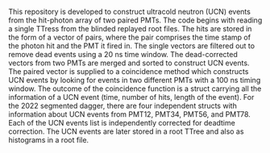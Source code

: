 This repository is developed to construct ultracold neutron (UCN) events from the hit-photon array of two paired PMTs. 
The code begins with reading a single TTress from the blinded replayed root files. 
The hits are stored in the form of a vector of pairs, where the pair comprises the time stamp of the photon hit and the PMT it fired in. 
The single vectors are filtered out to remove dead events using a 20 ns time window. The dead-corrected vectors from two PMTs are merged and sorted to construct UCN events.
The paired vector is supplied to a coincidence method which constructs UCN events by looking for events in two different PMTs with a 100 ns timing window. 
The outcome of the coincidence function is a struct carrying all the information of a UCN event (time, number of hits, length of the event).
For the 2022 segmented dagger, there are four independent structs with information about UCN events from PMT12, PMT34, PMT56, and PMT78. 
Each of the UCN events list is independently corrected for deadtime correction. 
The UCN events are later stored in a root TTree and also as histograms in a root file.
